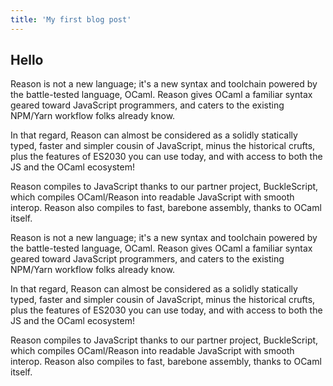 ```yaml
---
title: 'My first blog post'
---
```


## Hello

Reason is not a new language; it's a new syntax and toolchain powered by the battle-tested language, OCaml. Reason gives OCaml a familiar syntax geared toward JavaScript programmers, and caters to the existing NPM/Yarn workflow folks already know.<!-- end -->

In that regard, Reason can almost be considered as a solidly statically typed, faster and simpler cousin of JavaScript, minus the historical crufts, plus the features of ES2030 you can use today, and with access to both the JS and the OCaml ecosystem!

Reason compiles to JavaScript thanks to our partner project, BuckleScript, which compiles OCaml/Reason into readable JavaScript with smooth interop. Reason also compiles to fast, barebone assembly, thanks to OCaml itself.

Reason is not a new language; it's a new syntax and toolchain powered by the battle-tested language, OCaml. Reason gives OCaml a familiar syntax geared toward JavaScript programmers, and caters to the existing NPM/Yarn workflow folks already know.

In that regard, Reason can almost be considered as a solidly statically typed, faster and simpler cousin of JavaScript, minus the historical crufts, plus the features of ES2030 you can use today, and with access to both the JS and the OCaml ecosystem!

Reason compiles to JavaScript thanks to our partner project, BuckleScript, which compiles OCaml/Reason into readable JavaScript with smooth interop. Reason also compiles to fast, barebone assembly, thanks to OCaml itself.
